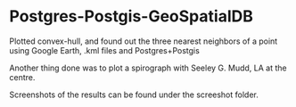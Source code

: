 # Postgres-Postgis-GeoSpatialDB
Plotted convex-hull, and found out the three nearest neighbors of a point using Google Earth, .kml files and Postgres+Postgis

Another thing done was to plot a spirograph with Seeley G. Mudd, LA at the centre.

Screenshots of the results can be found under the screeshot folder.

